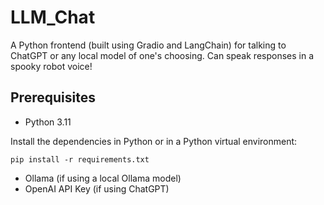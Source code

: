# LLM_Chat
A Python frontend (built using Gradio and LangChain) for talking to ChatGPT or any local model of one's choosing. Can speak responses in a spooky robot voice! 

## Prerequisites

* Python 3.11

Install the dependencies in Python or in a Python virtual environment:

``pip install -r requirements.txt``

* Ollama (if using a local Ollama model)
* OpenAI API Key (if using ChatGPT)